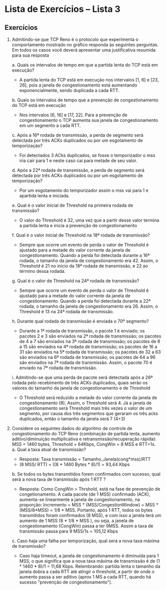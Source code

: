 # Lista de Exercícios – Lista 3

## Exercícios
 1. Admitindo-se  que  TCP  Reno  é  o  protocolo  que  experimenta  o  comportamento mostrado  no  gráfico responda  às  seguintes  perguntas.  Em  todos  os  casos  você  deverá apresentar uma justificativa resumida para sua resposta
    
    a. Quais os intervalos de tempo em que a partida lenta do TCP está em execução?
     * A partida lenta do TCP está em execução nos intervalos [1, 6] e [23, 26], pois a janela  de  congestionamento  está  aumentando  exponencialmente,  sendo  duplicada a cada RTT.
      
    b. Quais  os  intervalos  de  tempo  que  a  prevenção  de  congestionamento  do  TCP  está  em execução 
      * Nos intervalos [6, 16] e [17, 22]. Para a prevenção de congestionamento o TCP aumenta sua janela de congestionamento em um segmento a cada RTT.
       
    c. Após a 16ª rodada de transmissão, a perda de segmento será detectada por três ACKs duplicados ou por um esgotamento de temporização? 
      * Foi detectados 3 ACks duplicados, se fosse o temporizador o mss iria cair para 1 e neste caso cai para metade de seu valor.

    d. Após a 22ª rodada de transmissão, a perda de segmento será detectada por três ACKs duplicados ou por um esgotamento de temporização?
      * Por um esgotamento do temporizador assim o mss vai para 1 e apartida lenta e iniciada.
       
    e. Qual é o valor inicial de Threshold na primeira rodada de transmissão? 
      * O valor do Threshold é 32, uma vez que a partir desse valor termina a partida lenta e inicia a prevenção de congestionamento
    
    f. Qual é o valor inicial de Threshold na 18ª rodada de transmissão?
      * Sempre que ocorre um evento de perda o valor de Threshold é ajustado para a metade do valor corrente da janela de congestionamento. Quando a perda foi  detectada durante a 16ª rodada, o tamanho da janela de congestionamento era 42. Assim, o Threshold é 21 no início da 18ª rodada de transmissão, e 22 ao término dessa rodada.
  
    g. Qual é o valor de Threshold na 24ª rodada de transmissão?
      * Sempre que ocorre um evento de perda o valor de Threshold é ajustado para a metade do valor corrente da janela de congestionamento. Quando a perda foi detectada durante a 22ª rodada, o tamanho da janela de congestionamento era 26. Assim, o Threshold é 13 na 24ª rodada de transmissão.

    h. Durante qual rodada de transmissão é enviada o 70º segmento? 
      * Durante a 1ª rodada de transmissão, o pacote 1 é enviado; os pacotes 2 e 3 são enviados na 2ª rodada de transmissão; os pacotes de 4 a 7 são enviados na 3ª rodada de transmissão; os pacotes de 8 a 15 são enviados na 4ª rodada de transmissão; os pacotes de 16 a 31 são enviados na 5ª rodada de transmissão; os pacotes de 32 a 63 são enviados na 6ª rodada de transmissão; os pacotes de 64  a  96  são  enviados  na  7ª  rodada  de    transmissão. Assim,  o  pacote  70  é enviado na 7ª rodada de transmissão.

    i. Admitindo-se que uma perda de pacote será detectada após a 26ª rodada pelo recebimento de três ACKs duplicados, quais serão os valores do tamanho da janela de congestionamento e de Threshold
      * O  Threshold  será  reduzido  a  metade  do  valor  corrente  da  janela  de  congestionamento  (8),  Assim,  o  Threshold  será  4.  Já  a  janela  de congestionamento será Threshold mais três vezes o valor de um segmento, por causa  dos  três  segmentos  que  geraram  os  três  acks  duplicados,  então  o tamanho da janela será 7 (4+3)

  1. Considere os seguintes dados do algoritmo de controle de congestionamento do TCP Reno (combinação de partida lenta, aumento aditivo/diminuição multiplicativa e retransmissão/recuperação rápida): MSS = 1460 bytes,  Threshold = 64Kbps,  CongWin = 8 MSS  e RTT=1s.    
     a. Qual a taxa atual de transmissão? 
      * Resposta: Taxa transmissão = Tamanho_Janela(cong*mss)/RTT
      * (8 MSS/ RTT) = ((8 * 1460 Bytes * 8)/1)  = 93,44 Kbps 


     b. Se todos os bytes transmitidos forem confirmados com sucesso, qual será a nova taxa de transmissão após 1 RTT ?
      * Resposta: Como CongWin > Thrshold, está na fase de prevenção de congetionamento. A cada  pacote  (de  1  MSS)  confirmado  (ACK),  aumenta-se  linearmente  a  janela  de congestionamento, na proporção: Incremento = MSS * (MSS/CongestionWindow) = MSS * (MSS/8*MSS) = 1/8 * MSS. Portanto, após 1 RTT, todos os bytes transmitidos foram confirmados (8 MSS), e com isso a  janela  terá  um aumento  de  1  MSS  (8  *  1/8  *  MSS  ),  ou  seja,  a  janela  de congestionamento (CongWin) passa a ter 9MSS.  Assim a taxa de transmissão passa para 9 MSS/1s = 105,12 Kbps 

     c. Caso haja uma falha por temporização, qual será a nova taxa máxima de transmissão? 
      * Caso haja timeout, a janela de congestionamento é diminuída para 1 MSS, o que significa que a nova taxa máxima de transmissão é de (1 * 1460 * 8)/1 = 11,68 Kbps. Relembrando:  partida  lenta  o  tamanho  da  janela  dobra  a  cada  RTT  até  atingir  o threshold, a partir de onde o aumento passa a ser aditivo (aprox 1 MS a cada RTT, quando há sucesso "prevenção de congestionamento"). 